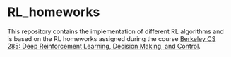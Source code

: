 # RL_homeworks
This repository contains the implementation of different RL algorithms and is based on the RL homeworks assigned during the course [Berkeley CS 285: Deep Reinforcement Learning, Decision Making, and Control](http://rail.eecs.berkeley.edu/deeprlcourse/).
